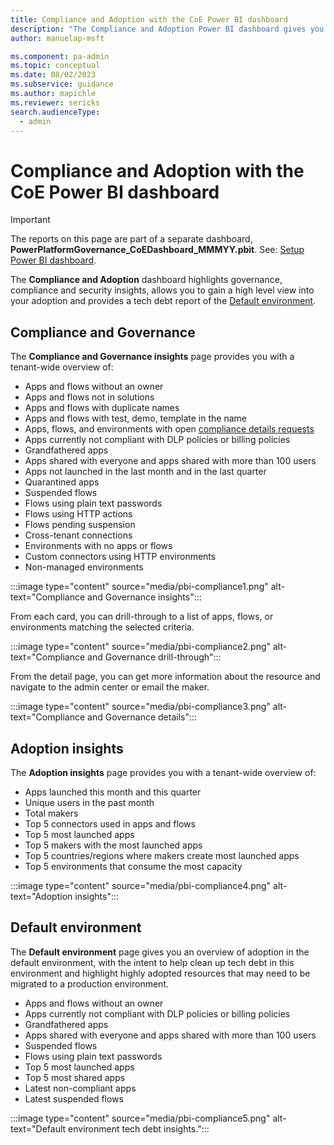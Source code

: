 ```yaml
---
title: Compliance and Adoption with the CoE Power BI dashboard
description: "The Compliance and Adoption Power BI dashboard gives you the ability to review compliance, security and governance statistics and gain further adoption insights."
author: manuelap-msft

ms.component: pa-admin
ms.topic: conceptual
ms.date: 08/02/2023
ms.subservice: guidance
ms.author: mapichle
ms.reviewer: sericks
search.audienceType: 
  - admin
---
```

# Compliance and Adoption with the CoE Power BI dashboard

>[!IMPORTANT]
> The reports on this page are part of a separate dashboard, **PowerPlatformGovernance_CoEDashboard_MMMYY.pbit**. See: [Setup Power BI dashboard](setup-powerbi.md).

The **Compliance and Adoption** dashboard highlights governance, compliance and security insights, allows you to gain a high level view into your adoption and provides a tech debt report of the [Default environment](/power-platform/admin/environments-overview#the-default-environment).

## Compliance and Governance

The **Compliance and Governance insights** page provides you with a tenant-wide overview of:

- Apps and flows without an owner
- Apps and flows not in solutions
- Apps and flows with duplicate names
- Apps and flows with test, demo, template in the name
- Apps, flows, and environments with open [compliance details requests](example-processes.md)
- Apps currently not compliant with DLP policies or billing policies
- Grandfathered apps
- Apps shared with everyone and apps shared with more than 100 users
- Apps not launched in the last month and in the last quarter
- Quarantined apps
- Suspended flows
- Flows using plain text passwords
- Flows using HTTP actions
- Flows pending suspension
- Cross-tenant connections
- Environments with no apps or flows
- Custom connectors using HTTP environments
- Non-managed environments

:::image type="content" source="media/pbi-compliance1.png" alt-text="Compliance and Governance insights":::

From each card, you can drill-through to a list of apps, flows, or environments matching the selected criteria.

:::image type="content" source="media/pbi-compliance2.png" alt-text="Compliance and Governance drill-through":::

From the detail page, you can get more information about the resource and navigate to the admin center or email the maker.

:::image type="content" source="media/pbi-compliance3.png" alt-text="Compliance and Governance details":::

## Adoption insights

The **Adoption insights** page provides you with a tenant-wide overview of:

- Apps launched this month and this quarter
- Unique users in the past month
- Total makers
- Top 5 connectors used in apps and flows
- Top 5 most launched apps
- Top 5 makers with the most launched apps
- Top 5 countries/regions where makers create most launched apps
- Top 5 environments that consume the most capacity

:::image type="content" source="media/pbi-compliance4.png" alt-text="Adoption insights":::

## Default environment

The **Default environment** page gives you an overview of adoption in the default environment, with the intent to help clean up tech debt in this environment and highlight highly adopted resources that may need to be migrated to a production environment.

- Apps and flows without an owner
- Apps currently not compliant with DLP policies or billing policies
- Grandfathered apps
- Apps shared with everyone and apps shared with more than 100 users
- Suspended flows
- Flows using plain text passwords
- Top 5 most launched apps
- Top 5 most shared apps
- Latest non-compliant apps
- Latest suspended flows

:::image type="content" source="media/pbi-compliance5.png" alt-text="Default environment tech debt insights.":::
